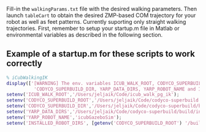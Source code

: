 Fill-in the `walkingParams.txt` file with the desired walking parameters. Then launch `tableCart` to obtain the desired ZMP-based COM trajectory for your robot as well as feet patterns. Currently suporting only straight walking trajectories. First, remember to setup your startup.m file in Matlab or environmental variables as described in the following section. 

## Example of a startup.m for these scripts to work correctly
```matlab
% iCubWalkingIK
display(['[WARNING] The env. variables ICUB_WALK_ROOT, CODYCO_SUPERBUILD_ROOT'... 
          'CODYCO_SUPERBUILD_DIR, YARP_DATA_DIRS, YARP_ROBOT_NAME and INSTALLED_ROBOT_DIRS have been set']);
setenv('ICUB_WALK_ROOT','/Users/jeljaik/Code/icub_walk_pg_ik');
setenv('CODYCO_SUPERBUILD_ROOT','/Users/jeljaik/Code/codyco-superbuild');
setenv('CODYCO_SUPERBUILD_DIR','/Users/jeljaik/Code/codyco-superbuild/build');
setenv('YARP_DATA_DIRS','/Users/jeljaik/Code/codyco-superbuild/build/install/share/codyco');
setenv('YARP_ROBOT_NAME','icubGazeboSim');
setenv('INSTALLED_ROBOT_DIRS', [getenv('CODYCO_SUPERBUILD_ROOT') '/build/install/share/codyco/robots/' getenv('YARP_ROBOT_NAME')]); 
```
